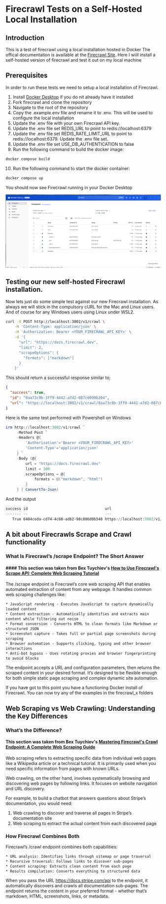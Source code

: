 # Firecrawl Tests on a Self-Hosted Local Installation

## Introduction
This is a test of firecrawl using a local installation hosted in Docker
The offical documentation is available at the [Firecrawl Site](https://docs.firecrawl.dev/introduction). 
Here I wiill install a self-hosted version of firecrawl and test it out on my local machine

## Prerequisites
In order to run these tests we need to setup a local installation of Firecrawl.

1. Install [Docker Desktop](https://www.docker.com/products/docker-desktop/) if you do nit already have it installed
2. Fork firecrawl and clone the repository
3. Navigate to the root of the repository
4. Copy the .example.env file and rename it to .env. This will be used to configure the local installation
5. Update the .env file with your own Firecrawl API key.
6. Update the .env file set REDIS_URL to point to redis://localhost:6379
7. Update the .env file set REDIS_RATE_LIMIT_URL to point to redis://localhost:6379. Update the .env file set.
8. Update the .env file set USE_DB_AUTHENTICATION to false
9. Run the following command to build the docker image:

```bash
docker compose build
```
10. Run the following command to start the docker container:

```bash
docker compose up
```

You should now see Firecrawl running in your Docker Desktop

![Docker Desktop](image.png)

## Testing our new self-hosted Firecrawl installation. 
Now lets just do some simple test against our new Firecrawl installation.
As always we will stick in the compulsory cURL for the Mac and Linux users. 
And of course for any Windows users using Linux under WSL2.

```bash
curl -X POST http://localhost:3002/v1/crawl \
    -H 'Content-Type: application/json' \
    -H 'Authorization: Bearer <YOUR_FIRECRAWL_API_KEY>' \
    -d '{
      "url": "https://docs.firecrawl.dev",
      "limit": 2,
      "scrapeOptions": {
        "formats": ["markdown"]
      }
    }'
```

This should return a successful response similar to;

```json
{
  "success": true,
  "id": "8aa73c9b-3ff9-4442-a7d2-087c6090b204",
  "url": "https://localhost:3002/v1/crawl/8aa73c9b-3ff9-4442-a7d2-087c6090b204"
}
```

Here is the same test performed with Powershell on Windows

```powershell
irm http://localhost:3002/v1/crawl `
     -Method Post `
     -Headers @{ 
         'Authorization'='Bearer <YOUR_FIRECRAWL_API_KEY>'
         'Content-Type'='application/json'
     } `
     -Body (@{
         url = "https://docs.firecrawl.dev"
         limit = 100
         scrapeOptions = @{
             formats = @("markdown", "html")
         }
     } | ConvertTo-Json)
```

And the output

```powershell
success id                                   url
------- --                                   ---
   True 6404ceda-cd74-4c88-adb2-98c806d0b548 https://localhost:3002/v1/crawl/6404ceda-cd74-4c88-adb2-98c806d0b548
```

## A bit about Firecrawls Scrape and Crawl functionality
### What Is Firecrawl’s /scrape Endpoint? The Short Answer
#### #### This section was taken from Bex Tuychiev's [How to Use Firecrawl's Scrape API: Complete Web Scraping Tutorial](https://www.firecrawl.dev/blog/mastering-firecrawl-scrape-endpoint)
The /scrape endpoint is Firecrawl’s core web scraping API that enables automated extraction of content from any webpage. It handles common web scraping challenges like:

    * JavaScript rendering - Executes JavaScript to capture dynamically loaded content
    * Content extraction - Automatically identifies and extracts main content while filtering out noise
    * Format conversion - Converts HTML to clean formats like Markdown or structured JSON
    * Screenshot capture - Takes full or partial page screenshots during scraping
    * Browser automation - Supports clicking, typing and other browser interactions
    * Anti-bot bypass - Uses rotating proxies and browser fingerprinting to avoid blocks

The endpoint accepts a URL and configuration parameters, then returns the scraped content in your desired format. It’s designed to be flexible enough for both simple static page scraping and complex dynamic site automation.


If you have got to this point you have a functioning Docker install of Firecrawl.
You can now try any of the examples in the firecrawl_x folders

## Web Scraping vs Web Crawling: Understanding the Key Differences
### What’s the Difference?
#### This section was taken from Bex Tuychiev's [Mastering Firecrawl's Crawl Endpoint: A Complete Web Scraping Guide](https://www.firecrawl.dev/blog/mastering-the-crawl-endpoint-in-firecrawl)
Web scraping refers to extracting specific data from individual web pages like a Wikipedia article or a technical tutorial. It is primarily used when you need specific information from pages with known URLs.

Web crawling, on the other hand, involves systematically browsing and discovering web pages by following links. It focuses on website navigation and URL discovery.

For example, to build a chatbot that answers questions about Stripe’s documentation, you would need:

1. Web crawling to discover and traverse all pages in Stripe’s documentation site
2. Web scraping to extract the actual content from each discovered page

### How Firecrawl Combines Both
Firecrawl’s /crawl endpoint combines both capabilities:

    * URL analysis: Identifies links through sitemap or page traversal
    * Recursive traversal: Follows links to discover sub-pages
    * Content scraping: Extracts clean content from each page
    * Results compilation: Converts everything to structured data

When you pass the URL https://docs.stripe.com/api to the endpoint, it automatically discovers and crawls all documentation sub-pages. The endpoint returns the content in your preferred format - whether that’s markdown, HTML, screenshots, links, or metadata.